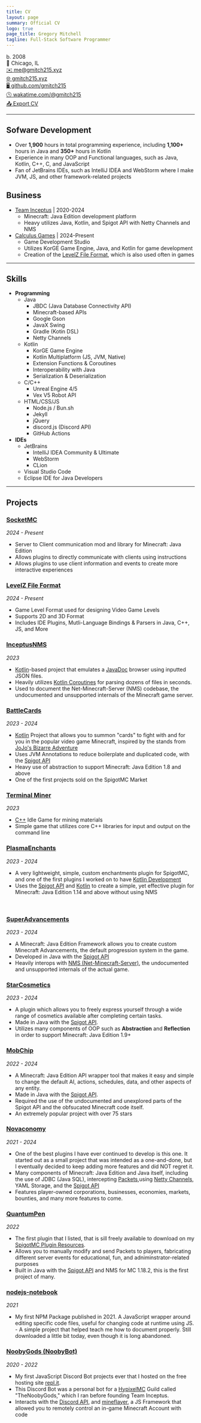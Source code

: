 ```yaml
---
title: CV
layout: page
summary: Official CV
logo: true
page_title: Gregory Mitchell
tagline: Full-Stack Software Programmer
---
```


b. 2008 <br>
📍 Chicago, IL <br>
[✉️ me@gmitch215.xyz](mailto:me@gmitch215.xyz) <br>
[🌐 gmitch215.xyz](https://gmitch215.xyz) <br>
[🖥️ github.com/gmitch215](https://github.com/gmitch215) <br>
[🕓 wakatime.com/@gmitch215](https://wakatime.com/@gmitch215) <br>
<a href="#" id="export-cv" class="noPrint" onclick="javascript:window.print()">📤 Export CV</a>

------------

## Sofware Development

- Over **1,900** hours in total programming experience, including **1,100+** hours in Java and **350+** hours in Kotlin
- Experience in many OOP and Functional languages, such as Java, Kotlin, C++, C, and JavaScript
- Fan of JetBrains IDEs, such as IntelliJ IDEA and WebStorm where I make JVM, JS, and other framework-related projects

## Business

- [Team Inceptus](https://github.com/Team-Inceptus) \| 2020-2024
  - Minecraft: Java Edition development platform
  - Heavy utilizes Java, Kotlin, and Spigot API with Netty Channels and NMS
- [Calculus Games](https://github.com/CalculusGames) \| 2024-Present
  - Game Development Studio
  - Utilizes KorGE Game Engine, Java, and Kotlin for game development 
  - Creation of the [LevelZ File Format](https://github.com/LevelZ-File), which is also used often in games


------------

## Skills

- **Programming**
  - Java
    - JBDC (Java Database Connectivity API)
    - Minecraft-based APIs
    - Google Gson
    - JavaX Swing
    - Gradle (Kotin DSL)
    - Netty Channels
  - Kotlin
    - KorGE Game Engine
    - Kotlin Multiplatform (JS, JVM, Native)
    - Extension Functions & Coroutines
    - Interoperability with Java
    - Serialization & Deserialization
  - C/C++
    - Unreal Engine 4/5
    - Vex V5 Robot API
  - HTML/CSS/JS
    - Node.js / Bun.sh
    - Jekyll
    - jQuery
    - discord.js (Discord API)
    - GitHub Actions
- **IDEs**
  - JetBrains
    - IntelliJ IDEA Community & Ultimate
    - WebStorm
    - CLion
  - Visual Studio Code
  - Eclipse IDE for Java Developers

------------

## Projects

### [SocketMC](https://github.com/gmitch215/SocketMC)

*2024 - Present*

- Server to Client communication mod and library for Minecraft: Java Edition
- Allows plugins to directly communicate with clients using instructions
- Allows plugins to use client information and events to create more interactive experiences

### [LevelZ File Format](https://github.com/LevelZ-File)

*2024 - Present*

- Game Level Format used for designing Video Game Levels
- Supports 2D and 3D Format
- Includes IDE Plugins, Mutli-Language Bindings & Parsers in Java, C++, JS, and More

### [InceptusNMS](https://github.com/Team-Inceptus/InceptusNMS)

*2023*

- [Kotlin](https://kotlinlang.org)-based project that emulates a [JavaDoc](https://en.wikipedia.org/wiki/Javadoc) browser using inputted JSON files.
- Heavily utilizes [Kotlin Coroutines](https://kotlinlang.org/docs/coroutines-overview.html) for parsing dozens of files in seconds.
- Used to document the Net-Minecraft-Server (NMS) codebase, the undocumented and unsupported internals of the Minecraft game server.

### [BattleCards](https://github.com/gmitch215/BattleCards)

*2023 - 2024*

- [Kotlin](https://kotlinlang.org) Project that allows you to summon "cards" to fight with and for you in the popular video game Minecraft, inspired by the stands from [JoJo's Bizarre Adventure](https://en.wikipedia.org/wiki/JoJo%27s_Bizarre_Adventure)
- Uses JVM Annotations to reduce boilerplate and duplicated code, with the [Spigot API](https://spigotmc.org)
- Heavy use of abstraction to support Minecraft: Java Edition 1.8 and above
- One of the first projects sold on the SpigotMC Market

### [Terminal Miner](https://github.com/gmitch215/Terminal-Miner)

*2023*

- [C++](https://en.wikipedia.org/wiki/C++) Idle Game for mining materials
- Simple game that utilizes core C++ libraries for input and output on the command line

### [PlasmaEnchants](https://github.com/Team-Inceptus/PlasmaEnchants)

*2023 - 2024*

- A very lightweight, simple, custom enchantments plugin for SpigotMC, and one of the first plugins I worked on to have [Kotlin Development](http://kotlinlang.org/)
- Uses the [Spigot API](https://spigotmc.org) and [Kotlin](https://kotlinlang.org) to create a simple, yet effective plugin for Minecraft: Java Edition 1.14 and above without using NMS

<br>

### [SuperAdvancements](https://github.com/gmitch215/SuperAdvancements)

*2023 - 2024*

- A Minecraft: Java Edition Framework allows you to create custom Minecraft Advancements, the default progression system in the game.
- Developed in Java with the [Spigot API](https://spigotmc.org)
- Heavily interops with [NMS (Net-Minecraft-Server)](https://www.spigotmc.org/wiki/general-introduction-of-packets-nms/), the undocumented and unsupported internals of the actual game.

### [StarCosmetics](https://github.com/gmitch215/StarCosmetics)

*2023 - 2024*

- A plugin which allows you to freely express yourself through a wide range of cosmetics available after completing certain tasks.
- Made in Java with the [Spigot API](https://spigotmc.org).
- Utilizes many components of OOP such as **Abstraction** and **Reflection** in order to support Minecraft: Java Edition 1.9+

### [MobChip](https://github.com/gmitch215/MobChip)

*2022 - 2024*

- A Minecraft: Java Edition API wrapper tool that makes it easy and simple to change the default AI, actions, schedules, data, and other aspects of any entity. 
- Made in Java with the [Spigot API](https://spigotmc.org).
- Required the use of the undocumented and unexplored parts of the Spigot API and the obfsucated Minecraft code itself.
- An extremely popular project with over 75 stars

### [Novaconomy](https://github.com/Team-Inceptus/Novaconomy)

*2021 - 2024*

- One of the best plugins I have ever continued to develop is this one. It started out as a small project that was intended as a one-and-done, but I eventually decided to keep adding more features and did NOT regret it.
- Many components of Minecraft: Java Edition and Java itself, including the use of JDBC (Java SQL), intercepting [Packets](https://wiki.vg/Protocol),using [Netty Channels](https://netty.io/4.1/api/io/netty/channel/Channel.html), YAML Storage, and the [Spigot API](https://spigotmc.org)
- Features player-owned corporations, businesses, economies, markets, bounties, and many more features to come.

### [QuantumPen](https://github.com/gmitch215/QuantumPen)

*2022*

- The first plugin that I listed, that is sill freely available to download on my [SpigotMC Plugin Resources](https://www.spigotmc.org/members/gamercoder215.1229877/#resources). 
- Allows you to manually modify and send Packets to players, fabricating different server events for educational, fun, and adniminstrator-related purposes
- Built in Java with the [Spigot API](https://spigotmc.org) and NMS for MC 1.18.2, this is the first project of many.

### [nodejs-notebook](https://github.com/brightplum/nodejs-notebook)

*2021*

- My first NPM Package published in 2021. A JavaScript wrapper around editing specific code files, useful for changing code at runtime using JS. - A simple project that helped teach me how to document properly. Still downloaded a little bit today, even though it is long abandoned.

### [NoobyGods (NoobyBot)](https://github.com/Team-Inceptus/NoobyGods)

*2020 - 2022*

- My first JavaScript Discord Bot projects ever that I hosted on the free hosting site [repl.it](https://replit.com). 
- This Discord Bot was a personal bot for a [HypixelMC](https://hypixel.net) Guild called "TheNoobyGods," which I ran before founding Team Inceptus.
- Interacts with the [Discord API](https://discord.com/developers/docs/intro), and [mineflayer](https://github.com/PrismarineJS/mineflayer), a JS Framework that allowed you to remotely control an in-game Minecraft Account with code
